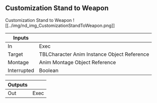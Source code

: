 ## Customization Stand to Weapon
Customization Stand to Weapon
![[../img/nd_img_CustomizationStandToWeapon.png]]

|Inputs||
|--|--|
| In | Exec |
| Target | TBLCharacter Anim Instance Object Reference |
| Montage | Anim Montage Object Reference |
| Interrupted | Boolean |

|Outputs||
|--|--|
| Out | Exec |
